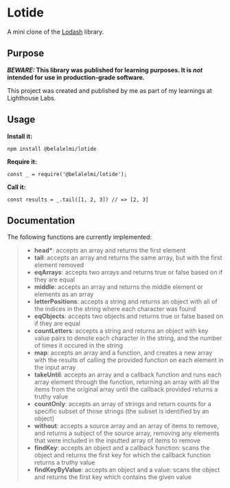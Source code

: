 # Lotide

A mini clone of the [Lodash](https://lodash.com) library.

## Purpose

**_BEWARE:_ This library was published for learning purposes. It is _not_ intended for use in production-grade software.**

This project was created and published by me as part of my learnings at Lighthouse Labs.

## Usage

**Install it:**

`npm install @belalelmi/lotide`

**Require it:**

`const _ = require('@belalelmi/lotide');`

**Call it:**

`const results = _.tail([1, 2, 3]) // => [2, 3]`

## Documentation

The following functions are currently implemented:

> - **head\***: accepts an array and returns the first element
> - **tail**: accepts an array and returns the same array, but with the first element removed
> - **eqArrays**: accepts two arrays and returns true or false based on if they are equal
> - **middle**: accepts an array and returns the middle element or elements as an array
> - **letterPositions**: accepts a string and returns an object with all of the indices in the string where each character was found
> - **eqObjects**: accepts two objects and returns true or false based on if they are equal
> - **countLetters**: accepts a string and returns an object with key value pairs to denote each character in the string, and the number of times it occured in the string
> - **map**: accepts an array and a function, and creates a new array with the results of calling the provided function on each element in the input array
> - **takeUntil**: accepts an array and a callback function and runs each array element through the function, returning an array with all the items from the original array until the callback provided returns a truthy value
> - **countOnly**: accepts an array of strings and return counts for a specific subset of those strings (the subset is identified by an object)
> - **without**: accepts a source array and an array of items to remove, and returns a subject of the source array, removing any elements that were included in the inputted array of items to remove
> - **findKey**: accepts an object and a callback function: scans the object and returns the first key for which the callback function returns a truthy value
> - **findKeyByValue**: accepts an object and a value: scans the object and returns the first key which contains the given value
